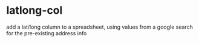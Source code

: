 # latlong-col
add a lat/long column to a spreadsheet, using values from a google search for the pre-existing address info 
